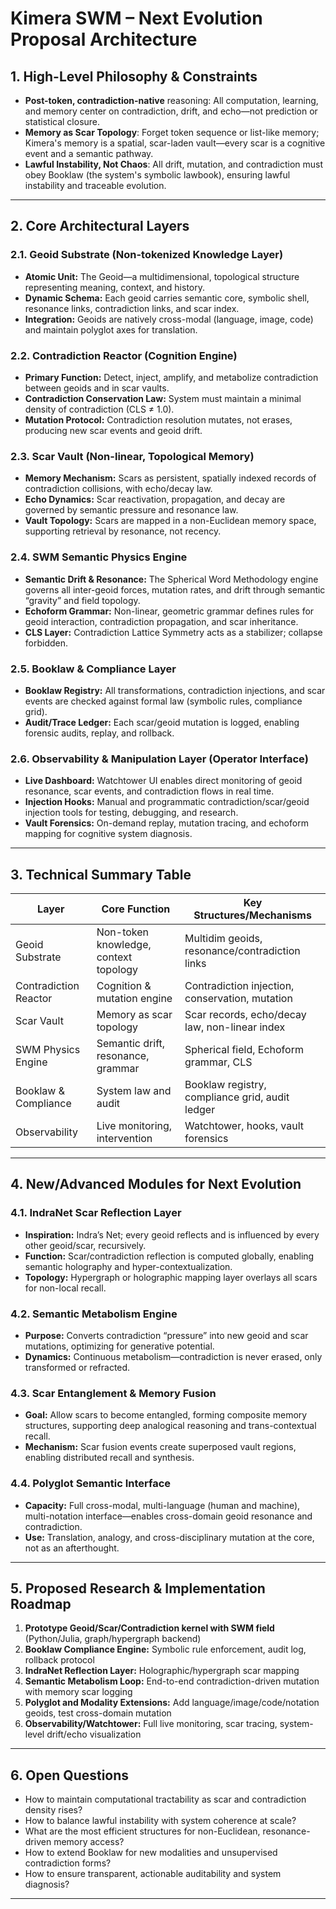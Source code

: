 # Kimera SWM – Next Evolution Proposal Architecture

## 1. High-Level Philosophy & Constraints

* **Post-token, contradiction-native** reasoning: All computation, learning, and memory center on contradiction, drift, and echo—not prediction or statistical closure.
* **Memory as Scar Topology**: Forget token sequence or list-like memory; Kimera's memory is a spatial, scar-laden vault—every scar is a cognitive event and a semantic pathway.
* **Lawful Instability, Not Chaos**: All drift, mutation, and contradiction must obey Booklaw (the system's symbolic lawbook), ensuring lawful instability and traceable evolution.

---

## 2. Core Architectural Layers

### 2.1. Geoid Substrate (Non-tokenized Knowledge Layer)

* **Atomic Unit:** The Geoid—a multidimensional, topological structure representing meaning, context, and history.
* **Dynamic Schema:** Each geoid carries semantic core, symbolic shell, resonance links, contradiction links, and scar index.
* **Integration:** Geoids are natively cross-modal (language, image, code) and maintain polyglot axes for translation.

### 2.2. Contradiction Reactor (Cognition Engine)

* **Primary Function:** Detect, inject, amplify, and metabolize contradiction between geoids and in scar vaults.
* **Contradiction Conservation Law:** System must maintain a minimal density of contradiction (CLS ≠ 1.0).
* **Mutation Protocol:** Contradiction resolution mutates, not erases, producing new scar events and geoid drift.

### 2.3. Scar Vault (Non-linear, Topological Memory)

* **Memory Mechanism:** Scars as persistent, spatially indexed records of contradiction collisions, with echo/decay law.
* **Echo Dynamics:** Scar reactivation, propagation, and decay are governed by semantic pressure and resonance law.
* **Vault Topology:** Scars are mapped in a non-Euclidean memory space, supporting retrieval by resonance, not recency.

### 2.4. SWM Semantic Physics Engine

* **Semantic Drift & Resonance:** The Spherical Word Methodology engine governs all inter-geoid forces, mutation rates, and drift through semantic “gravity” and field topology.
* **Echoform Grammar:** Non-linear, geometric grammar defines rules for geoid interaction, contradiction propagation, and scar inheritance.
* **CLS Layer:** Contradiction Lattice Symmetry acts as a stabilizer; collapse forbidden.

### 2.5. Booklaw & Compliance Layer

* **Booklaw Registry:** All transformations, contradiction injections, and scar events are checked against formal law (symbolic rules, compliance grid).
* **Audit/Trace Ledger:** Each scar/geoid mutation is logged, enabling forensic audits, replay, and rollback.

### 2.6. Observability & Manipulation Layer (Operator Interface)

* **Live Dashboard:** Watchtower UI enables direct monitoring of geoid resonance, scar events, and contradiction flows in real time.
* **Injection Hooks:** Manual and programmatic contradiction/scar/geoid injection tools for testing, debugging, and research.
* **Vault Forensics:** On-demand replay, mutation tracing, and echoform mapping for cognitive system diagnosis.

---

## 3. Technical Summary Table

| Layer                 | Core Function                         | Key Structures/Mechanisms                       |
| --------------------- | ------------------------------------- | ----------------------------------------------- |
| Geoid Substrate       | Non-token knowledge, context topology | Multidim geoids, resonance/contradiction links  |
| Contradiction Reactor | Cognition & mutation engine           | Contradiction injection, conservation, mutation |
| Scar Vault            | Memory as scar topology               | Scar records, echo/decay law, non-linear index  |
| SWM Physics Engine    | Semantic drift, resonance, grammar    | Spherical field, Echoform grammar, CLS          |
| Booklaw & Compliance  | System law and audit                  | Booklaw registry, compliance grid, audit ledger |
| Observability         | Live monitoring, intervention         | Watchtower, hooks, vault forensics              |

---

## 4. New/Advanced Modules for Next Evolution

### 4.1. IndraNet Scar Reflection Layer

* **Inspiration:** Indra’s Net; every geoid reflects and is influenced by every other geoid/scar, recursively.
* **Function:** Scar/contradiction reflection is computed globally, enabling semantic holography and hyper-contextualization.
* **Topology:** Hypergraph or holographic mapping layer overlays all scars for non-local recall.

### 4.2. Semantic Metabolism Engine

* **Purpose:** Converts contradiction “pressure” into new geoid and scar mutations, optimizing for generative potential.
* **Dynamics:** Continuous metabolism—contradiction is never erased, only transformed or refracted.

### 4.3. Scar Entanglement & Memory Fusion

* **Goal:** Allow scars to become entangled, forming composite memory structures, supporting deep analogical reasoning and trans-contextual recall.
* **Mechanism:** Scar fusion events create superposed vault regions, enabling distributed recall and synthesis.

### 4.4. Polyglot Semantic Interface

* **Capacity:** Full cross-modal, multi-language (human and machine), multi-notation interface—enables cross-domain geoid resonance and contradiction.
* **Use:** Translation, analogy, and cross-disciplinary mutation at the core, not as an afterthought.

---

## 5. Proposed Research & Implementation Roadmap

1. **Prototype Geoid/Scar/Contradiction kernel with SWM field** (Python/Julia, graph/hypergraph backend)
2. **Booklaw Compliance Engine:** Symbolic rule enforcement, audit log, rollback protocol
3. **IndraNet Reflection Layer:** Holographic/hypergraph scar mapping
4. **Semantic Metabolism Loop:** End-to-end contradiction-driven mutation with memory scar logging
5. **Polyglot and Modality Extensions:** Add language/image/code/notation geoids, test cross-domain mutation
6. **Observability/Watchtower:** Full live monitoring, scar tracing, system-level drift/echo visualization

---

## 6. Open Questions

* How to maintain computational tractability as scar and contradiction density rises?
* How to balance lawful instability with system coherence at scale?
* What are the most efficient structures for non-Euclidean, resonance-driven memory access?
* How to extend Booklaw for new modalities and unsupervised contradiction forms?
* How to ensure transparent, actionable auditability and system diagnosis?

---



